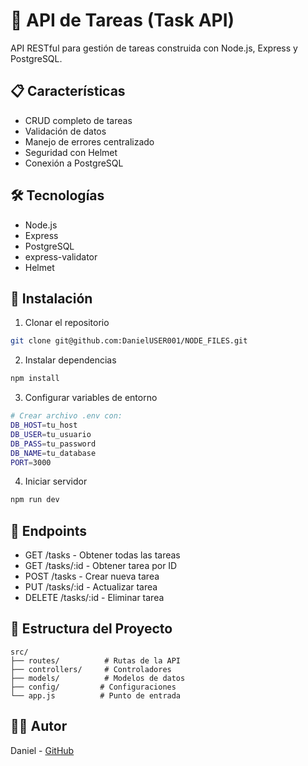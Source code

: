 # 🚀 API de Tareas (Task API)

API RESTful para gestión de tareas construida con Node.js, Express y PostgreSQL.

## 📋 Características

- CRUD completo de tareas
- Validación de datos
- Manejo de errores centralizado
- Seguridad con Helmet
- Conexión a PostgreSQL

## 🛠️ Tecnologías

- Node.js
- Express
- PostgreSQL
- express-validator
- Helmet

## 🚀 Instalación

1. Clonar el repositorio
```bash
git clone git@github.com:DanielUSER001/NODE_FILES.git
```

2. Instalar dependencias
```bash
npm install
```

3. Configurar variables de entorno
```bash
# Crear archivo .env con:
DB_HOST=tu_host
DB_USER=tu_usuario
DB_PASS=tu_password
DB_NAME=tu_database
PORT=3000
```

4. Iniciar servidor
```bash
npm run dev
```

## 🔗 Endpoints

- GET /tasks - Obtener todas las tareas
- GET /tasks/:id - Obtener tarea por ID
- POST /tasks - Crear nueva tarea
- PUT /tasks/:id - Actualizar tarea
- DELETE /tasks/:id - Eliminar tarea

## 📝 Estructura del Proyecto

```plaintext
src/
├── routes/          # Rutas de la API
├── controllers/     # Controladores
├── models/          # Modelos de datos
├── config/         # Configuraciones
└── app.js          # Punto de entrada
```

## 👨‍💻 Autor

Daniel - [GitHub](https://github.com/DanielUSER001) 